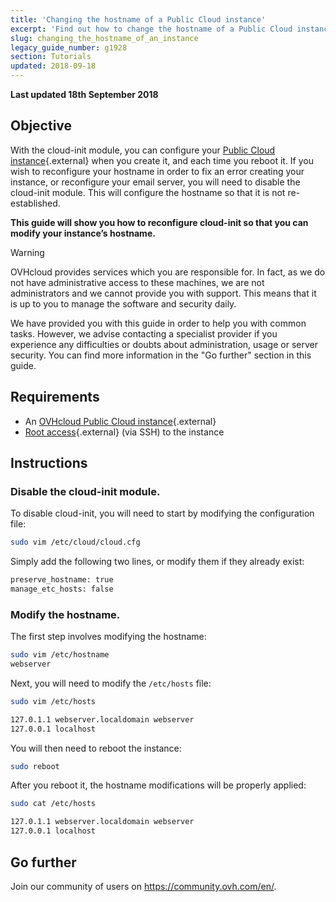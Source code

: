 ```yaml
---
title: 'Changing the hostname of a Public Cloud instance'
excerpt: 'Find out how to change the hostname of a Public Cloud instance'
slug: changing_the_hostname_of_an_instance
legacy_guide_number: g1928
section: Tutorials
updated: 2018-09-18
---
```


**Last updated 18th September 2018**

## Objective

With the cloud-init module, you can configure your [Public Cloud instance](https://www.ovh.com/world/public-cloud/instances/){.external} when you create it, and each time you reboot it. If you wish to reconfigure your hostname in order to fix an error creating your instance, or reconfigure your email server, you will need to disable the cloud-init module. This will configure the hostname so that it is not re-established.

**This guide will show you how to reconfigure cloud-init so that you can modify your instance’s hostname.**

> [!warning]
>
> OVHcloud provides services which you are responsible for.  In fact, as we do not have administrative access to these machines, we are not administrators and we cannot provide you with support. This means that it is up to you to manage the software and security daily.
>
> We have provided you with this guide in order to help you with common tasks. However, we advise contacting a specialist provider if you experience any difficulties or doubts about administration, usage or server security. You can find more information in the "Go further" section in this guide.
>


## Requirements

- An [OVHcloud Public Cloud instance](https://www.ovh.com/world/public-cloud/instances/){.external}
- [Root access](../first-login/){.external} (via SSH) to the instance


## Instructions

### Disable the cloud-init module.

To disable cloud-init, you will need to start by modifying the configuration file:

```sh
sudo vim /etc/cloud/cloud.cfg
```

Simply add the following two lines, or modify them if they already exist:

```sh
preserve_hostname: true
manage_etc_hosts: false
```

### Modify the hostname.

The first step involves modifying the hostname:

```sh
sudo vim /etc/hostname
webserver
```

Next, you will need to modify the `/etc/hosts` file:

```sh
sudo vim /etc/hosts

127.0.1.1 webserver.localdomain webserver
127.0.0.1 localhost
```

You will then need to reboot the instance:

```bash
sudo reboot
```

After you reboot it, the hostname modifications will be properly applied:

```sh
sudo cat /etc/hosts

127.0.1.1 webserver.localdomain webserver
127.0.0.1 localhost
```

## Go further 

Join our community of users on <https://community.ovh.com/en/>.
